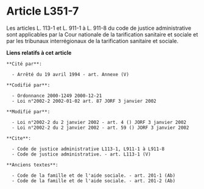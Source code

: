 # Article L351-7

Les articles L. 113-1 et L. 911-1 à L. 911-8 du code de justice administrative sont applicables par la Cour nationale de la
tarification sanitaire et sociale et par les tribunaux interrégionaux de la tarification sanitaire et sociale.

**Liens relatifs à cet article**

	**Cité par**:

	  - Arrêté du 19 avril 1994 - art. Annexe (V)

	**Codifié par**:

	  - Ordonnance 2000-1249 2000-12-21
	  - Loi n°2002-2 2002-01-02 art. 87 JORF 3 janvier 2002

	**Modifié par**:

	  - Loi n°2002-2 du 2 janvier 2002 - art. 4 () JORF 3 janvier 2002
	  - Loi n°2002-2 du 2 janvier 2002 - art. 59 () JORF 3 janvier 2002

	**Cite**:

	  - Code de justice administrative L113-1, L911-1 à L911-8
	  - Code de justice administrative. - art. L113-1 (V)

	**Anciens textes**:

	  - Code de la famille et de l'aide sociale. - art. 201-1 (Ab)
	  - Code de la famille et de l'aide sociale. - art. 201-2 (Ab)
